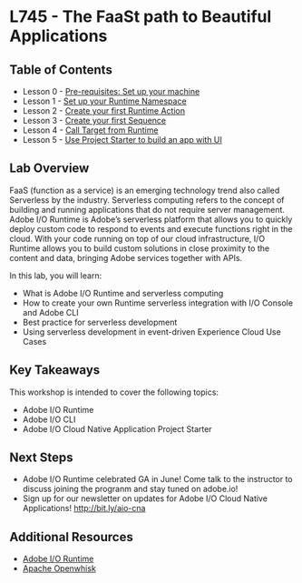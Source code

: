 
# L745 - The FaaSt path to Beautiful Applications

## Table of Contents

- Lesson 0 - [Pre-requisites: Set up your machine](chapters/chapter-0.md)
- Lesson 1 - [Set up your Runtime Namespace](chapters/chapter-1.md)
- Lesson 2 - [Create your first Runtime Action](chapters/chapter-2.md)
- Lesson 3 - [Create your first Sequence](chapters/chapter-3.md)
- Lesson 4 - [Call Target from Runtime](chapters/chapter-4.md)
- Lesson 5 - [Use Project Starter to build an app with UI](chapters/chapter-5.md)

## Lab Overview

FaaS (function as a service) is an emerging technology trend also called Serverless by the industry. Serverless computing refers to the concept of building and running applications that do not require server management. Adobe I/O Runtime is Adobe’s serverless platform that allows you to quickly deploy custom code to respond to events and execute functions right in the cloud. With your code running on top of our cloud infrastructure, I/O Runtime allows you to build custom solutions in close proximity to the content and data, bringing Adobe services together with APIs. 

In this lab, you will learn:

- What is Adobe I/O Runtime and serverless computing
- How to create your own Runtime serverless integration with I/O Console and Adobe CLI
- Best practice for serverless development 
- Using serverless development in event-driven Experience Cloud Use Cases

## Key Takeaways

This workshop is intended to cover the following topics:

- Adobe I/O Runtime
- Adobe I/O CLI
- Adobe I/O Cloud Native Application Project Starter

## Next Steps

- Adobe I/O Runtime celebrated GA in June! Come talk to the instructor to discuss joining the progranm and stay tuned on adobe.io!
- Sign up for our newsletter on updates for Adobe I/O Cloud Native Applications! http://bit.ly/aio-cna

## Additional Resources

- [Adobe I/O Runtime](https://www.adobe.io/apis/experienceplatform/runtime.html)
- [Apache Openwhisk](https://openwhisk.apache.org/)